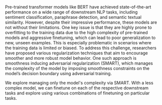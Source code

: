 Pre-trained transformer models like BERT have achieved state-of-the-art performance on a wide 
range of downstream NLP tasks, including sentiment classification, paraphrase detection, and semantic textual similarity.
However, despite their impressive performance, these models are not without their limitations. One
key issue is that they are highly prone to overfitting to the training data due to the high complexity of
pre-trained models and aggressive finetuning, which can lead to poor generalization to new, unseen
examples. This is especially problematic in scenarios where the training data is limited or biased.
To address this challenge, researchers have proposed various regularization techniques that aim to
encourage smoother and more robust model behavior. One such approach is smoothness inducing
adversarial regularization (SMART), which manages the complexity of the model by imposing smoothness
constraints on the model’s decision boundary using adversarial training.

We explore managing only the model's complexity via SMART. With a less complex model, we can finetune on each of the respective downstream tasks 
and explore using various combinations of finetuning on particular tasks.
